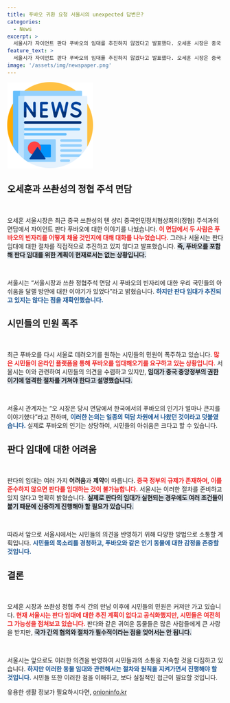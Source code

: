```yaml
---
title: 푸바오 귀환 요청 서울시의 unexpected 답변은?
categories:
  - News
excerpt: >
  서울시가 자이언트 판다 푸바오의 임대를 추진하지 않겠다고 발표했다. 오세훈 시장은 중국 쓰촨성 정협 주석과의 면담 중 국민의 아쉬움을 언급했으나, 임대는 중국 정부의 권한으로 어려움이 따른다고 밝혔다. 판다의 빈자리를 달랠 방안은 논의되었지만 시민들은 뜨거운 찬반 논란을 이어가고 있다.
feature_text: >
  서울시가 자이언트 판다 푸바오의 임대를 추진하지 않겠다고 발표했다. 오세훈 시장은 중국 쓰촨성 정협 주석과의 면담 중 국민의 아쉬움을 언급했으나, 임대는 중국 정부의 권한으로 어려움이 따른다고 밝혔다. 판다의 빈자리를 달랠 방안은 논의되었지만 시민들은 뜨거운 찬반 논란을 이어가고 있다.
image: '/assets/img/newspaper.png'
---
```


<p><img src="/assets/img/newspaper.png" alt="kimp 속보" /></p>

<h2 data-ke-size="size26">오세훈과 쓰촨성의 정협 주석 면담</h2>

<p data-ke-size="size16">&nbsp;</p>  

<p>오세훈 서울시장은 최근 중국 쓰촨성의 톈 샹리 중국인민정치협상회의(정협) 주석과의 면담에서 자이언트 판다 푸바오에 대한 이야기를 나눴습니다. <b><span style="color: #ee2323;">이 면담에서 두 사람은 푸바오의 빈자리를 어떻게 채울 것인지에 대해 대화를 나누었습니다.</span></b> 그러나 서울시는 판다 임대에 대한 절차를 직접적으로 추진하고 있지 않다고 발표했습니다. <b><span style="background-color: #21538527;">즉, 푸바오를 포함해 판다 임대를 위한 계획이 현재로서는 없는 상황입니다.</span></b> </p>

<p data-ke-size="size16">&nbsp;</p>  

<p>서울시는 “서울시장과 쓰촨 정협주석 면담 시 푸바오의 빈자리에 대한 우리 국민들의 아쉬움을 달랠 방안에 대한 이야기가 있었다”라고 밝혔습니다. <b><span style="color: #1a5490;">하지만 판다 임대가 추진되고 있지는 않다는 점을 재확인했습니다.</span></b> </p>

<h2 data-ke-size="size26">시민들의 민원 폭주</h2>

<p data-ke-size="size16">&nbsp;</p>  

<p>최근 푸바오를 다시 서울로 데려오기를 원하는 시민들의 민원이 폭주하고 있습니다. <b><span style="color: #ee2323;">많은 시민들이 온라인 플랫폼을 통해 푸바오를 임대해오기를 요구하고 있는 상황입니다.</span></b> 서울시는 이와 관련하여 시민들의 의견을 수렴하고 있지만, <b><span style="background-color: #21538527;">임대가 중국 중앙정부의 권한이기에 엄격한 절차를 거쳐야 한다고 설명했습니다.</span></b> </p>

<p data-ke-size="size16">&nbsp;</p>  

<p>서울시 관계자는 “오 시장은 당시 면담에서 한국에서의 푸바오의 인기가 얼마나 큰지를 이야기했다”라고 전하며, <b><span style="color: #1a5490;">이러한 논의는 일종의 덕담 차원에서 나왔던 것이라고 덧붙였습니다.</span></b> 실제로 푸바오의 인기는 상당하여, 시민들의 아쉬움은 크다고 할 수 있습니다. </p>

<h2 data-ke-size="size26">판다 임대에 대한 어려움</h2>

<p data-ke-size="size16">&nbsp;</p>  

<p>판다의 임대는 여러 가지 <strong>어려움</strong>과 <strong>제약</strong>이 따릅니다. <b><span style="color: #ee2323;">중국 정부의 규제가 존재하며, 이를 준수하지 않으면 판다를 임대하는 것이 불가능합니다.</span></b> 서울시는 이러한 절차를 준비하고 있지 않다고 명확히 밝혔습니다. <b><span style="background-color: #21538527;">실제로 판다의 임대가 실현되는 경우에도 여러 조건들이 붙기 때문에 신중하게 진행해야 할 필요가 있습니다.</span></b> </p>

<p data-ke-size="size16">&nbsp;</p>  

<p>따라서 앞으로 서울시에서는 시민들의 의견을 반영하기 위해 다양한 방법으로 소통할 계획입니다. <b><span style="color: #1a5490;">시민들의 목소리를 경청하고, 푸바오와 같은 인기 동물에 대한 감정을 존중할 것입니다.</span></b> </p>

<h2 data-ke-size="size26">결론</h2>

<p data-ke-size="size16">&nbsp;</p>  

<p>오세훈 시장과 쓰촨성 정협 주석 간의 만남 이후에 시민들의 민원은 커져만 가고 있습니다. <b><span style="color: #ee2323;">현재 서울시는 판다 임대에 대한 추진 계획이 없다고 공식화했지만, 시민들은 여전히 그 가능성을 점쳐보고 있습니다.</span></b> 판다와 같은 귀여운 동물들은 많은 사람들에게 큰 사랑을 받지만, <b><span style="background-color: #21538527;">국가 간의 협의와 절차가 필수적이라는 점을 잊어서는 안 됩니다.</span></b> </p>

<p data-ke-size="size16">&nbsp;</p>  

<p>서울시는 앞으로도 이러한 의견을 반영하여 시민들과의 소통을 지속할 것을 다짐하고 있습니다. <b><span style="color: #1a5490;">하지만 이러한 동물 임대와 관련해서는 절차와 원칙을 지켜가면서 진행해야 할 것입니다.</span></b> 시민들 또한 이러한 점을 이해하고, 보다 실질적인 접근이 필요할 것입니다.</p>
유용한 생활 정보가 필요하시다면, <a href="https://onioninfo.kr" rel="dofollow">onioninfo.kr</a>


